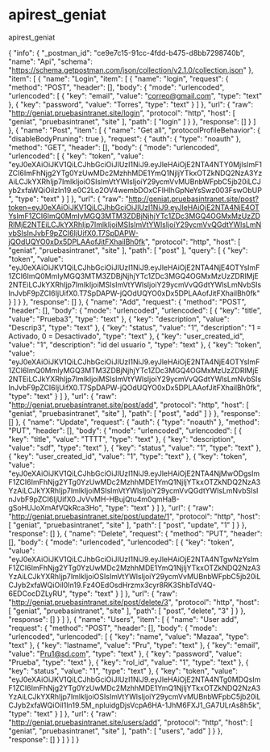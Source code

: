 # apirest_geniat
apirest_geniat


{
	"info": {
		"_postman_id": "ce9e7c15-91cc-4fdd-b475-d8bb7298740b",
		"name": "Api",
		"schema": "https://schema.getpostman.com/json/collection/v2.1.0/collection.json"
	},
	"item": [
		{
			"name": "Login",
			"item": [
				{
					"name": "login",
					"request": {
						"method": "POST",
						"header": [],
						"body": {
							"mode": "urlencoded",
							"urlencoded": [
								{
									"key": "email",
									"value": "correo@gmail.com",
									"type": "text"
								},
								{
									"key": "password",
									"value": "Torres",
									"type": "text"
								}
							]
						},
						"url": {
							"raw": "http://geniat.pruebasintranet.site/login",
							"protocol": "http",
							"host": [
								"geniat",
								"pruebasintranet",
								"site"
							],
							"path": [
								"login"
							]
						}
					},
					"response": []
				}
			]
		},
		{
			"name": "Post",
			"item": [
				{
					"name": "Get all",
					"protocolProfileBehavior": {
						"disableBodyPruning": true
					},
					"request": {
						"auth": {
							"type": "noauth"
						},
						"method": "GET",
						"header": [],
						"body": {
							"mode": "urlencoded",
							"urlencoded": [
								{
									"key": "token",
									"value": "eyJ0eXAiOiJKV1QiLCJhbGciOiJIUzI1NiJ9.eyJleHAiOjE2NTA4NTY0MjIsImF1ZCI6ImFhNjg2YTg0YzUwMDc2MzhhMDE1YmQ1NjljYTkxOTZkNDQ2NzA3YzAiLCJkYXRhIjp7ImlkIjoiOSIsImVtYWlsIjoiY29ycmVvMUBnbWFpbC5jb20iLCJyb2xfaWQiOiIzIn19.e0C2Lo2OV4wembDOxCFIHlhGpNeYsSwz003FswObUP",
									"type": "text"
								}
							]
						},
						"url": {
							"raw": "http://geniat.pruebasintranet.site/post?token=eyJ0eXAiOiJKV1QiLCJhbGciOiJIUzI1NiJ9.eyJleHAiOjE2NTA4NjE4OTYsImF1ZCI6ImQ0MmIyMGQ3MTM3ZDBjNjhjYTc1ZDc3MGQ4OGMxMzUzZDRlMjE2NTEiLCJkYXRhIjp7ImlkIjoiMSIsImVtYWlsIjoiY29ycmVvQGdtYWlsLmNvbSIsInJvbF9pZCI6IjUifX0.T7SpDAPW-jQOdUQYO0xDx5DPLAAofJitFXhailBh0fk",
							"protocol": "http",
							"host": [
								"geniat",
								"pruebasintranet",
								"site"
							],
							"path": [
								"post"
							],
							"query": [
								{
									"key": "token",
									"value": "eyJ0eXAiOiJKV1QiLCJhbGciOiJIUzI1NiJ9.eyJleHAiOjE2NTA4NjE4OTYsImF1ZCI6ImQ0MmIyMGQ3MTM3ZDBjNjhjYTc1ZDc3MGQ4OGMxMzUzZDRlMjE2NTEiLCJkYXRhIjp7ImlkIjoiMSIsImVtYWlsIjoiY29ycmVvQGdtYWlsLmNvbSIsInJvbF9pZCI6IjUifX0.T7SpDAPW-jQOdUQYO0xDx5DPLAAofJitFXhailBh0fk"
								}
							]
						}
					},
					"response": []
				},
				{
					"name": "Add",
					"request": {
						"method": "POST",
						"header": [],
						"body": {
							"mode": "urlencoded",
							"urlencoded": [
								{
									"key": "title",
									"value": "Prueba3",
									"type": "text"
								},
								{
									"key": "description",
									"value": "Descrip3",
									"type": "text"
								},
								{
									"key": "status",
									"value": "1",
									"description": "1 = Activado, 0 = Desactivado",
									"type": "text"
								},
								{
									"key": "user_created_id",
									"value": "1",
									"description": "id del usuario ",
									"type": "text"
								},
								{
									"key": "token",
									"value": "eyJ0eXAiOiJKV1QiLCJhbGciOiJIUzI1NiJ9.eyJleHAiOjE2NTA4NjE4OTYsImF1ZCI6ImQ0MmIyMGQ3MTM3ZDBjNjhjYTc1ZDc3MGQ4OGMxMzUzZDRlMjE2NTEiLCJkYXRhIjp7ImlkIjoiMSIsImVtYWlsIjoiY29ycmVvQGdtYWlsLmNvbSIsInJvbF9pZCI6IjUifX0.T7SpDAPW-jQOdUQYO0xDx5DPLAAofJitFXhailBh0fk",
									"type": "text"
								}
							]
						},
						"url": {
							"raw": "http://geniat.pruebasintranet.site/post/add",
							"protocol": "http",
							"host": [
								"geniat",
								"pruebasintranet",
								"site"
							],
							"path": [
								"post",
								"add"
							]
						}
					},
					"response": []
				},
				{
					"name": "Update",
					"request": {
						"auth": {
							"type": "noauth"
						},
						"method": "PUT",
						"header": [],
						"body": {
							"mode": "urlencoded",
							"urlencoded": [
								{
									"key": "title",
									"value": "TTTT",
									"type": "text"
								},
								{
									"key": "description",
									"value": "sdf",
									"type": "text"
								},
								{
									"key": "status",
									"value": "1",
									"type": "text"
								},
								{
									"key": "user_created_id",
									"value": "1",
									"type": "text"
								},
								{
									"key": "token",
									"value": "eyJ0eXAiOiJKV1QiLCJhbGciOiJIUzI1NiJ9.eyJleHAiOjE2NTA4NjMwODgsImF1ZCI6ImFhNjg2YTg0YzUwMDc2MzhhMDE1YmQ1NjljYTkxOTZkNDQ2NzA3YzAiLCJkYXRhIjp7ImlkIjoiMSIsImVtYWlsIjoiY29ycmVvQGdtYWlsLmNvbSIsInJvbF9pZCI6IjUifX0.JvVvMH-HBujQtu4m0qmHaB-gSoHUJoXmAfVQkRca3Ho",
									"type": "text"
								}
							]
						},
						"url": {
							"raw": "http://geniat.pruebasintranet.site/post/update/1",
							"protocol": "http",
							"host": [
								"geniat",
								"pruebasintranet",
								"site"
							],
							"path": [
								"post",
								"update",
								"1"
							]
						}
					},
					"response": []
				},
				{
					"name": "Delete",
					"request": {
						"method": "PUT",
						"header": [],
						"body": {
							"mode": "urlencoded",
							"urlencoded": [
								{
									"key": "token",
									"value": "eyJ0eXAiOiJKV1QiLCJhbGciOiJIUzI1NiJ9.eyJleHAiOjE2NTA4NTgwNzYsImF1ZCI6ImFhNjg2YTg0YzUwMDc2MzhhMDE1YmQ1NjljYTkxOTZkNDQ2NzA3YzAiLCJkYXRhIjp7ImlkIjoiOSIsImVtYWlsIjoiY29ycmVvMUBnbWFpbC5jb20iLCJyb2xfaWQiOiI0In19.Fz4OEdOsdHrzmx3cyr8RK3ShbTdV4Q-6EDCocDZLyRU",
									"type": "text"
								}
							]
						},
						"url": {
							"raw": "http://geniat.pruebasintranet.site/post/delete/3",
							"protocol": "http",
							"host": [
								"geniat",
								"pruebasintranet",
								"site"
							],
							"path": [
								"post",
								"delete",
								"3"
							]
						}
					},
					"response": []
				}
			]
		},
		{
			"name": "Users",
			"item": [
				{
					"name": "User add",
					"request": {
						"method": "POST",
						"header": [],
						"body": {
							"mode": "urlencoded",
							"urlencoded": [
								{
									"key": "name",
									"value": "Mazaa",
									"type": "text"
								},
								{
									"key": "lastname",
									"value": "Pru",
									"type": "text"
								},
								{
									"key": "email",
									"value": "Pru1@sd.com",
									"type": "text"
								},
								{
									"key": "password",
									"value": "Prueba",
									"type": "text"
								},
								{
									"key": "rol_id",
									"value": "1",
									"type": "text"
								},
								{
									"key": "status",
									"value": "1",
									"type": "text"
								},
								{
									"key": "token",
									"value": "eyJ0eXAiOiJKV1QiLCJhbGciOiJIUzI1NiJ9.eyJleHAiOjE2NTA4NTg0MDQsImF1ZCI6ImFhNjg2YTg0YzUwMDc2MzhhMDE1YmQ1NjljYTkxOTZkNDQ2NzA3YzAiLCJkYXRhIjp7ImlkIjoiOSIsImVtYWlsIjoiY29ycmVvMUBnbWFpbC5jb20iLCJyb2xfaWQiOiI1In19.5M_npluidgDjsVcpA6HA-1JhM6FXJ1_GA7ULrAs8h5k",
									"type": "text"
								}
							]
						},
						"url": {
							"raw": "http://geniat.pruebasintranet.site/users/add",
							"protocol": "http",
							"host": [
								"geniat",
								"pruebasintranet",
								"site"
							],
							"path": [
								"users",
								"add"
							]
						}
					},
					"response": []
				}
			]
		}
	]
}
